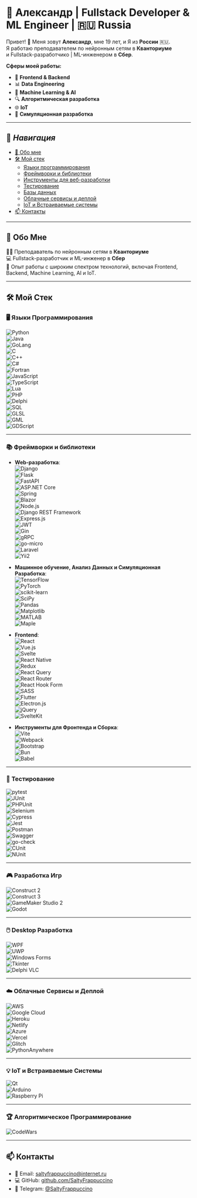 # 💼 Александр | Fullstack Developer & ML Engineer | 🇷🇺 Russia  

Привет! 👋 Меня зовут **Александр**, мне 19 лет, и Я из **России** 🇷🇺.  
Я работаю преподавателем по нейронным сетям в **Кванториуме** <br/>и Fullstack-разработчико | ML-инженером в **Сбер**.  

**Сферы моей работы:**
- 🚀 **Frontend & Backend**  
- 📊 **Data Engineering**
- 🤖 **Machine Learning & AI**
- 🔍 **Алгоритмическая разработка**  
- 🌐 **IoT**  
- 🧩 **Симуляционная разработка**  

---

## 📜 **_Навигация_**
- [💼 Обо мне](е) 
- [🛠️ Мой стек]()  
  - [Языки программирования]()  
  - [Фреймворки и библиотеки]()  
  - [Инструменты для веб-разработки]()  
  - [Тестирование]()  
  - [Базы данных]()  
  - [Облачные сервисы и деплой]()  
  - [IoT и Встраиваемые системы]()  
- [📫 Контакты]()  

---

## 💼 **Обо Мне**  

👨‍🏫 Преподаватель по нейронным сетям в **Кванториуме**  
💻 Fullstack-разработчик и ML-инженер в **Сбер**  
🌟 Опыт работы с широким спектром технологий, включая Frontend, Backend, Machine Learning, AI и IoT.  

---

## 🛠️ **Мой Стек**  

### 🖥️ **Языки Программирования**  
![Python](https://img.shields.io/badge/-Python-3776AB?logo=python&logoColor=white)  
![Java](https://img.shields.io/badge/-Java-007396?logo=java&logoColor=white)  
![GoLang](https://img.shields.io/badge/-Go-00ADD8?logo=go&logoColor=white)  
![C](https://img.shields.io/badge/-C-A8B9CC?logo=c&logoColor=white)  
![C++](https://img.shields.io/badge/-C++-00599C?logo=c%2B%2B&logoColor=white)  
![C#](https://img.shields.io/badge/-C%23-239120?logo=c-sharp&logoColor=white)  
![Fortran](https://img.shields.io/badge/-Fortran-734F96?logo=fortran&logoColor=white)  
![JavaScript](https://img.shields.io/badge/-JavaScript-F7DF1E?logo=javascript&logoColor=black)  
![TypeScript](https://img.shields.io/badge/-TypeScript-3178C6?logo=typescript&logoColor=white)  
![Lua](https://img.shields.io/badge/-Lua-2C2D72?logo=lua&logoColor=white)  
![PHP](https://img.shields.io/badge/-PHP-777BB4?logo=php&logoColor=white)  
![Delphi](https://img.shields.io/badge/-Delphi-EE1C25?logo=delphi&logoColor=white)  
![SQL](https://img.shields.io/badge/-SQL-336791?logo=postgresql&logoColor=white)  
![GLSL](https://img.shields.io/badge/-GLSL-FF6F00?logo=gl&logoColor=white)  
![GML](https://img.shields.io/badge/-GML-1C7B4D?logo=game-maker&logoColor=white)  
![GDScript](https://img.shields.io/badge/-GDScript-6A4E2F?logo=godotengine&logoColor=white)

---

### 📚 **Фреймворки и библиотеки**  
- **Web-разработка**:  
  ![Django](https://img.shields.io/badge/-Django-092E20?logo=django&logoColor=white)  
  ![Flask](https://img.shields.io/badge/-Flask-000000?logo=flask&logoColor=white)  
  ![FastAPI](https://img.shields.io/badge/-FastAPI-009688?logo=fastapi&logoColor=white)  
  ![ASP.NET Core](https://img.shields.io/badge/-ASP.NET_Core-512BD4?logo=.net&logoColor=white)  
  ![Spring](https://img.shields.io/badge/-Spring-6DB33F?logo=spring&logoColor=white)  
  ![Blazor](https://img.shields.io/badge/-Blazor-4E9F3D?logo=blazor&logoColor=white)  
  ![Node.js](https://img.shields.io/badge/-Node.js-339933?logo=node.js&logoColor=white)  
  ![Django REST Framework](https://img.shields.io/badge/-Django_REST_Framework-009688?logo=django&logoColor=white)  
  ![Express.js](https://img.shields.io/badge/-Express.js-000000?logo=express&logoColor=white)  
  ![JWT](https://img.shields.io/badge/-JWT-000000?logo=jsonwebtokens&logoColor=white)  
  ![Gin](https://img.shields.io/badge/-Gin-00D33E?logo=go&logoColor=white)  
  ![gRPC](https://img.shields.io/badge/-gRPC-7A1E3C?logo=go&logoColor=white)  
  ![go-micro](https://img.shields.io/badge/-go--micro-00A859?logo=go&logoColor=white)  
  ![Laravel](https://img.shields.io/badge/-Laravel-FF2D20?logo=laravel&logoColor=white)  
  ![Yii2](https://img.shields.io/badge/-Yii2-62B3F5?logo=yii&logoColor=white)  

- **Машинное обучение, Анализ Данных и Симуляционная Разработка**:  
  ![TensorFlow](https://img.shields.io/badge/-TensorFlow-FF6F00?logo=tensorflow&logoColor=white)  
  ![PyTorch](https://img.shields.io/badge/-PyTorch-EE4C2C?logo=pytorch&logoColor=white)  
  ![scikit-learn](https://img.shields.io/badge/-Scikit--Learn-F7931E?logo=scikit-learn&logoColor=white)<br/>
  ![SciPy](https://img.shields.io/badge/-SciPy-8C2F39?logo=scipy&logoColor=white) <br/>
  ![Pandas](https://img.shields.io/badge/-Pandas-150458?logo=pandas&logoColor=white)  <br/>
  ![Matplotlib](https://img.shields.io/badge/-Matplotlib-11557B?logo=matplotlib&logoColor=white) <br/>
  ![MATLAB](https://img.shields.io/badge/-MATLAB-0076A8?logo=matlab&logoColor=white) <br/>
  ![Maple](https://img.shields.io/badge/-Maple-FF7F00?logo=maple&logoColor=white)   <br/>

- **Frontend**:  
  ![React](https://img.shields.io/badge/-React-61DAFB?logo=react&logoColor=black)  
  ![Vue.js](https://img.shields.io/badge/-Vue.js-4FC08D?logo=vue.js&logoColor=white)  
  ![Svelte](https://img.shields.io/badge/-Svelte-FF3E00?logo=svelte&logoColor=white)  
  ![React Native](https://img.shields.io/badge/-React_Native-61DAFB?logo=react&logoColor=black)  
  ![Redux](https://img.shields.io/badge/-Redux-764ABC?logo=redux&logoColor=white)  
  ![React Query](https://img.shields.io/badge/-React_Query-FF4154?logo=react-query&logoColor=white)  
  ![React Router](https://img.shields.io/badge/-React_Router-CA4245?logo=react-router&logoColor=white)  
  ![React Hook Form](https://img.shields.io/badge/-React_Hook_Form-61DAFB?logo=react&logoColor=black)  
  ![SASS](https://img.shields.io/badge/-SASS-CC6699?logo=sass&logoColor=white)  
  ![Flutter](https://img.shields.io/badge/-Flutter-02569B?logo=flutter&logoColor=white)  
  ![Electron.js](https://img.shields.io/badge/-Electron.js-47848F?logo=electron&logoColor=white)  
  ![jQuery](https://img.shields.io/badge/-jQuery-0769AD?logo=jquery&logoColor=white)  
  ![SvelteKit](https://img.shields.io/badge/-SvelteKit-FF3E00?logo=svelte&logoColor=white)  

- **Инструменты для Фронтенда и Сборка**:  
  ![Vite](https://img.shields.io/badge/-Vite-646CFF?logo=vite&logoColor=white)  
  ![Webpack](https://img.shields.io/badge/-Webpack-8DD6F9?logo=webpack&logoColor=black)  
  ![Bootstrap](https://img.shields.io/badge/-Bootstrap-7952B3?logo=bootstrap&logoColor=white)  
  ![Bun](https://img.shields.io/badge/-Bun-000000?logo=bun&logoColor=white)  
  ![Babel](https://img.shields.io/badge/-Babel-F9DC3E?logo=babel&logoColor=white)  

---

### 🧪 **Тестирование**  
![pytest](https://img.shields.io/badge/-pytest-0A9EDC?logo=python&logoColor=white)  
![JUnit](https://img.shields.io/badge/-JUnit-25A162?logo=junit5&logoColor=white)  
![PHPUnit](https://img.shields.io/badge/-PHPUnit-777BB4?logo=php&logoColor=white)  
![Selenium](https://img.shields.io/badge/-Selenium-43B02A?logo=selenium&logoColor=white)  
![Cypress](https://img.shields.io/badge/-Cypress-17202C?logo=cypress&logoColor=white)  
![Jest](https://img.shields.io/badge/-Jest-15B1F5?logo=jest&logoColor=white)  
![Postman](https://img.shields.io/badge/-Postman-FF6C37?logo=postman&logoColor=white)  
![Swagger](https://img.shields.io/badge/-Swagger-85EA2D?logo=swagger&logoColor=white)  
![go-check](https://img.shields.io/badge/-go--check-4C9D7C?logo=go&logoColor=white)  
![CUnit](https://img.shields.io/badge/-CUnit-6E9F9D?logo=c&logoColor=white)  
![NUnit](https://img.shields.io/badge/-NUnit-4A8A34?logo=nunit&logoColor=white)

---

### 🎮 **Разработка Игр**  
![Construct 2](https://img.shields.io/badge/-Construct_2-E20000?logo=construct&logoColor=white)  
![Construct 3](https://img.shields.io/badge/-Construct_3-00A9E0?logo=construct&logoColor=white)  
![GameMaker Studio 2](https://img.shields.io/badge/-GameMaker_Studio_2-008D4C?logo=gdevelop&logoColor=white)  
![Godot](https://img.shields.io/badge/-Godot-758B9D?logo=godotengine&logoColor=white)

---

### 🖱️ **Desktop Разработка**  
![WPF](https://img.shields.io/badge/-WPF-3C3C3C?logo=windows&logoColor=white)  
![UWP](https://img.shields.io/badge/-UWP-2D5797?logo=microsoft&logoColor=white)  
![Windows Forms](https://img.shields.io/badge/-Windows_Forms-5C2D91?logo=microsoft&logoColor=white)  
![Tkinter](https://img.shields.io/badge/-Tkinter-FFD43B?logo=python&logoColor=blue)<br/>
![Delphi VLC](https://img.shields.io/badge/-Delphi_Desktop-EE1C25?logo=delphi&logoColor=white)

---

### ☁️ **Облачные Сервисы и Деплой**  
![AWS](https://img.shields.io/badge/-AWS-232F3E?logo=amazonaws&logoColor=white)  
![Google Cloud](https://img.shields.io/badge/-Google_Cloud-4285F4?logo=googlecloud&logoColor=white)  
![Heroku](https://img.shields.io/badge/-Heroku-430098?logo=heroku&logoColor=white)  
![Netlify](https://img.shields.io/badge/-Netlify-00C7B7?logo=netlify&logoColor=white)  
![Azure](https://img.shields.io/badge/-Azure-0078D4?logo=microsoftazure&logoColor=white)  
![Vercel](https://img.shields.io/badge/-Vercel-000000?logo=vercel&logoColor=white)  
![Glitch](https://img.shields.io/badge/-Glitch-FF4081?logo=glitch&logoColor=white)  
![PythonAnywhere](https://img.shields.io/badge/-PythonAnywhere-004B87?logo=python&logoColor=white)

---

### 💡 **IoT и Встраиваемые Системы**  
![Qt](https://img.shields.io/badge/-Qt-41CD52?logo=qt&logoColor=white)  
![Arduino](https://img.shields.io/badge/-Arduino-00979D?logo=arduino&logoColor=white)  
![Raspberry Pi](https://img.shields.io/badge/-Raspberry_Pi-A22846?logo=raspberrypi&logoColor=white)  

---

### 🏆 **Алгоритмическое Программирование**  
![CodeWars](https://www.codewars.com/users/SaltyFrappuccino/badges/large)

---

## 📫 **Контакты**  
- 📧 Email: [saltyfrappuccino@internet.ru](mailto:saltyfrappuccino@internet.ru)  
- 💻 GitHub: [github.com/SaltyFrappuccino](https://github.com/SaltyFrappuccino)  
- 📱 Telegram: [@SaltyFrappuccino](https://t.me/SaltyFrappuccino)  
